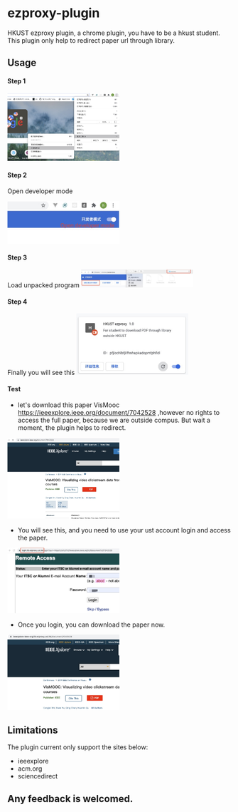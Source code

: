 # ezproxy-plugin
HKUST ezproxy plugin, a chrome plugin, you have to be a hkust student. This plugin only help to redirect paper url through library.

## Usage
#### Step 1
<img style="width:50%" src="./img/step.jpg">

#### Step 2
Open developer mode

<img style="width:50%" src="./img/step1.jpg">

#### Step 3
Load unpacked program
<img style="width:50%" src="./img/step2.jpg">

#### Step 4
Finally you will see this
<img style="width:50%" src="./img/step3.jpg">

#### Test
* let's download this paper VisMooc https://ieeexplore.ieee.org/document/7042528 ,however no rights to access the full paper, because we are outside compus. But wait a moment, the plugin helps to redirect.
<img style="width:50%" src="./img/test1.jpg">

* You will see this, and you need to use your ust account login and access the paper.
<img style="width:50%" src="./img/test2.jpg">

* Once you login, you can download the paper now.
<img style="width:50%" src="./img/test3.jpg">

## Limitations
The plugin current only support the sites below:
* ieeexplore
* acm.org
* sciencedirect

## Any feedback is welcomed.

